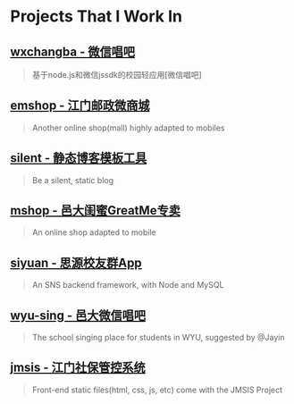 # Projects That I Work In

## [wxchangba - 微信唱吧](projects/wxchangba/README.md)

> 基于node.js和微信jssdk的校园轻应用[微信唱吧]

## [emshop - 江门邮政微商城](projects/emshop/)

> Another online shop(mall) highly adapted to mobiles

## [silent - 静态博客模板工具](projects/silent/)

> Be a silent, static blog

## [mshop - 邑大闺蜜GreatMe专卖](projects/mshop/)

> An online shop adapted to mobile

## [siyuan - 思源校友群App](projects/siyuan/)

> An SNS backend framework, with Node and MySQL

## [wyu-sing - 邑大微信唱吧](projects/wyu-sing/)

> The school singing place for students in WYU, suggested by @Jayin

## [jmsis - 江门社保管控系统](projects/jmsis/)

> Front-end static files(html, css, js, etc) come with the JMSIS Project
